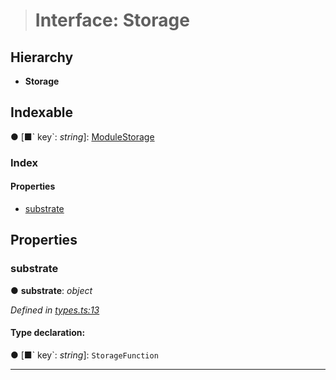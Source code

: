 > # Interface: Storage

## Hierarchy

* **Storage**

## Indexable

● \[■&#x60; key&#x60;: *string*\]: [ModuleStorage](_types_.modulestorage.md)

### Index

#### Properties

* [substrate](_types_.storage.md#substrate)

## Properties

###  substrate

● **substrate**: *object*

*Defined in [types.ts:13](https://github.com/polkadot-js/api/blob/ffe1c71/packages/type-storage/src/types.ts#L13)*

#### Type declaration:

● \[■&#x60; key&#x60;: *string*\]: `StorageFunction`

___
